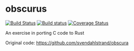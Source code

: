 # obscurus
[![Build Status](https://travis-ci.org/Pomettini/obscurus.svg?branch=master)](https://travis-ci.org/Pomettini/obscurus)
[![Build status](https://ci.appveyor.com/api/projects/status/747l2o3nlyhijdjg?svg=true)](https://ci.appveyor.com/project/Pomettini/obscurus)
[![Coverage Status](https://coveralls.io/repos/github/Pomettini/obscurus/badge.svg?branch=master)](https://coveralls.io/github/Pomettini/obscurus?branch=master)

An exercise in porting C code to Rust

Original code: https://github.com/svendahlstrand/obscura

